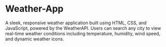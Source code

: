 # Weather-App
A sleek, responsive weather application built using HTML, CSS, and JavaScript, powered by the WeatherAPI. Users can search any city to view real-time weather conditions including temperature, humidity, wind speed, and dynamic weather icons.
